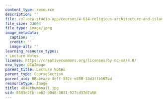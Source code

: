 ```yaml
---
content_type: resource
description: ''
file: /ol-ocw-studio-app/courses/4-614-religious-architecture-and-islamic-cultures-fall-2002/8583e2fbae62d0d83831527cd37d7a56_4048thumbnail.jpg
file_size: 23604
file_type: image/jpeg
image_metadata:
  caption: ''
  credit: ''
  image-alt: ''
learning_resource_types:
- Lecture Notes
license: https://creativecommons.org/licenses/by-nc-sa/4.0/
ocw_type: OCWImage
parent_title: Lecture Notes
parent_type: CourseSection
parent_uid: 68abeaab-4eff-532c-e858-18d3ffb567bd
resourcetype: Image
title: 4048thumbnail.jpg
uid: 8583e2fb-ae62-d0d8-3831-527cd37d7a56
---
```

